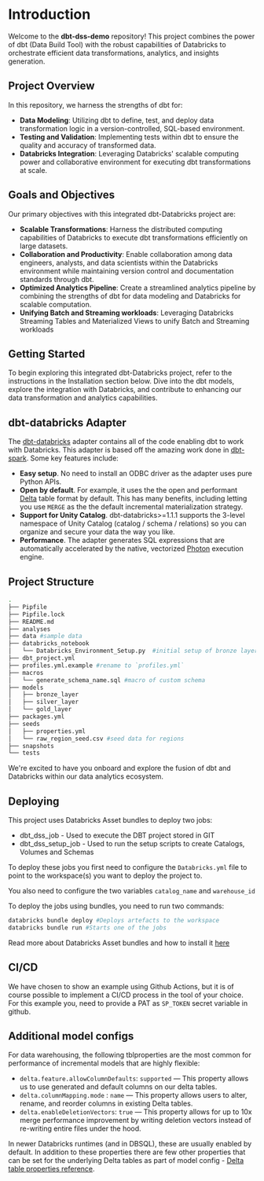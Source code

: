 # Introduction

Welcome to the **dbt-dss-demo** repository! This project combines the power of dbt (Data Build Tool) with the robust capabilities of Databricks to orchestrate efficient data transformations, analytics, and insights generation.


## Project Overview

In this repository, we harness the strengths of dbt for:

- **Data Modeling**: Utilizing dbt to define, test, and deploy data transformation logic in a version-controlled, SQL-based environment.
- **Testing and Validation**: Implementing tests within dbt to ensure the quality and accuracy of transformed data.
- **Databricks Integration**: Leveraging Databricks' scalable computing power and collaborative environment for executing dbt transformations at scale.


## Goals and Objectives

Our primary objectives with this integrated dbt-Databricks project are:

- **Scalable Transformations**: Harness the distributed computing capabilities of Databricks to execute dbt transformations efficiently on large datasets.
- **Collaboration and Productivity**: Enable collaboration among data engineers, analysts, and data scientists within the Databricks environment while maintaining version control and documentation standards through dbt.
- **Optimized Analytics Pipeline**: Create a streamlined analytics pipeline by combining the strengths of dbt for data modeling and Databricks for scalable computation.
- **Unifying Batch and Streaming workloads**: Leveraging Databricks Streaming Tables and Materialized Views to unify Batch and Streaming workloads


## Getting Started

To begin exploring this integrated dbt-Databricks project, refer to the instructions in the Installation section below. Dive into the dbt models, explore the integration with Databricks, and contribute to enhancing our data transformation and analytics capabilities.


## dbt-databricks Adapter

The [dbt-databricks](https://github.com/databricks/dbt-databricks) adapter contains all of the code enabling dbt to work with Databricks. This adapter is based off the amazing work done in [dbt-spark](https://github.com/dbt-labs/dbt-spark). Some key features include:

- **Easy setup**. No need to install an ODBC driver as the adapter uses pure Python APIs.
- **Open by default**. For example, it uses the the open and performant [Delta](https://delta.io/) table format by default. This has many benefits, including letting you use `MERGE` as the the default incremental materialization strategy.
- **Support for Unity Catalog**. dbt-databricks>=1.1.1 supports the 3-level namespace of Unity Catalog (catalog / schema / relations) so you can organize and secure your data the way you like.
- **Performance**. The adapter generates SQL expressions that are automatically accelerated by the native, vectorized [Photon](https://databricks.com/product/photon) execution engine.


## Project Structure

```bash
.
├── Pipfile
├── Pipfile.lock
├── README.md
├── analyses
├── data #sample data
├── databricks_notebook
│   └── Databricks_Environment_Setup.py  #initial setup of bronze layer
├── dbt_project.yml
├── profiles.yml.example #rename to `profiles.yml`
├── macros
│   └── generate_schema_name.sql #macro of custom schema
├── models
│   ├── bronze_layer
│   ├── silver_layer
│   └── gold_layer
├── packages.yml
├── seeds
│   ├── properties.yml
│   └── raw_region_seed.csv #seed data for regions
├── snapshots
└── tests
```

We're excited to have you onboard and explore the fusion of dbt and Databricks within our data analytics ecosystem.

## Deploying

This project uses Databricks Asset bundles to deploy two jobs:
* dbt_dss_job - Used to execute the DBT project stored in GIT
* dbt_dss_setup_job - Used to run the setup scripts to create Catalogs, Volumes and Schemas

To deploy these jobs you first need to configure the `Databricks.yml` file to point to the workspace(s) you want to deploy the project to.

You also need to configure the two variables `catalog_name` and `warehouse_id`

To deploy the jobs using bundles, you need to run two commands:

```bash
databricks bundle deploy #Deploys artefacts to the workspace
databricks bundle run #Starts one of the jobs
```

Read more about Databricks Asset bundles and how to install it [here](https://docs.databricks.com/en/dev-tools/bundles/index.html)

## CI/CD

We have chosen to show an example using Github Actions, but it is of course possible to implement a CI/CD process in the tool of your choice. For this example you, need to provide a PAT as `SP_TOKEN` secret variable in github.

## Additional model configs
For data warehousing, the following tblproperties are the most common for performance of incremental models that are highly flexible:

- `delta.feature.allowColumnDefaults`: `supported` — This property allows us to use generated and default columns on our delta tables.
- `delta.columnMapping.mode` : `name` — This property allows users to alter, rename, and reorder columns in existing Delta tables.
- `delta.enableDeletionVectors`: `true` — This property allows for up to 10x merge performance improvement by writing deletion vectors instead of re-writing entire files under the hood.

In newer Databricks runtimes (and in DBSQL), these are usually enabled by default. In addition to these properties there are few other properties that can be set for the underlying Delta tables as part of model config - [Delta table properties reference](https://docs.databricks.com/en/delta/table-properties.html).